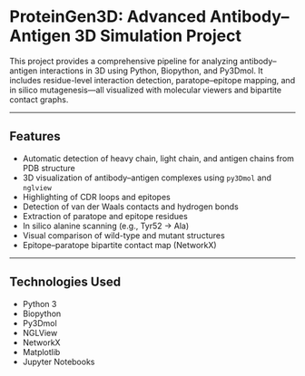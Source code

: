 # ProteinGen3D: Advanced Antibody–Antigen 3D Simulation Project

This project provides a comprehensive pipeline for analyzing antibody–antigen interactions in 3D using Python, Biopython, and Py3Dmol. It includes residue-level interaction detection, paratope–epitope mapping, and in silico mutagenesis—all visualized with molecular viewers and bipartite contact graphs.

---

## Features

- Automatic detection of heavy chain, light chain, and antigen chains from PDB structure
- 3D visualization of antibody–antigen complexes using `py3Dmol` and `nglview`
- Highlighting of CDR loops and epitopes
- Detection of van der Waals contacts and hydrogen bonds
- Extraction of paratope and epitope residues
- In silico alanine scanning (e.g., Tyr52 → Ala)
- Visual comparison of wild-type and mutant structures
- Epitope–paratope bipartite contact map (NetworkX)

---

## Technologies Used

- Python 3
- Biopython
- Py3Dmol
- NGLView
- NetworkX
- Matplotlib
- Jupyter Notebooks

